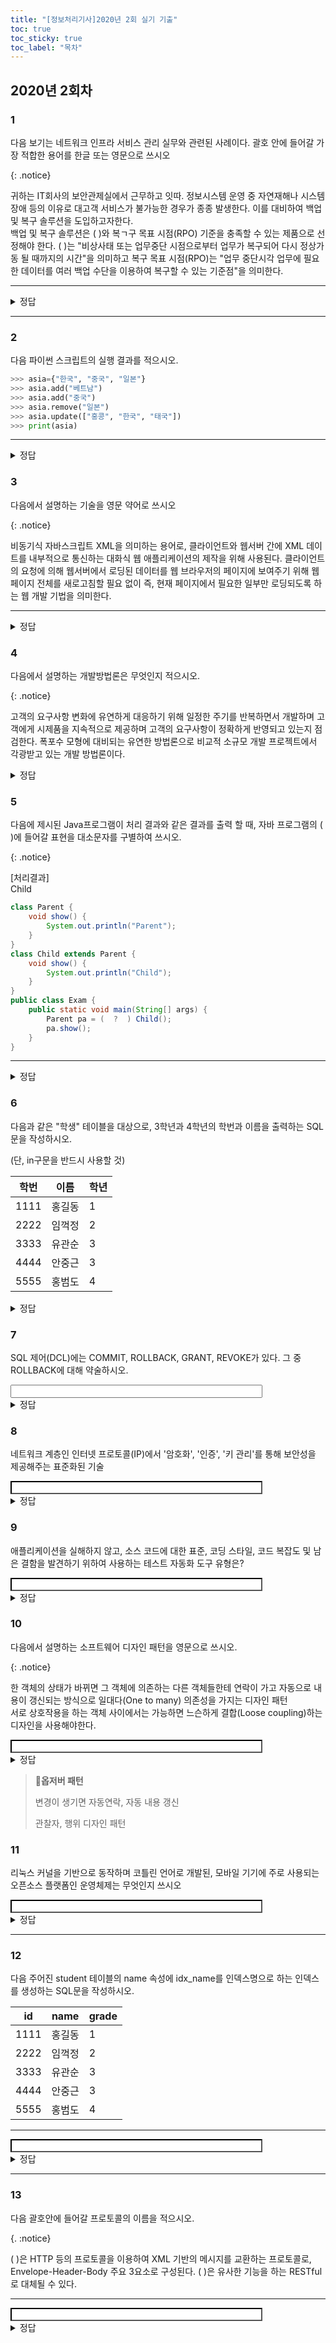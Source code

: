 ```yaml
---
title: "[정보처리기사]2020년 2회 실기 기출"
toc: true
toc_sticky: true
toc_label: "목차"
---
```


## 2020년 2회차

### 1

다음 보기는 네트워크 인프라 서비스 관리 실무와 관련된 사례이다. 괄호 안에 들어갈 가장 적합한 용어를 한글 또는 영문으로 쓰시오

{: .notice}

귀하는 IT회사의 보안관제실에서 근무하고 잇따. 정보시스템 운영 중 자연재해나 시스템 장애 등의 이유로 대고객 서비스가 불가능한 경우가 종종 발생한다. 이를 대비하여 백업 및 복구 솔루션을 도입하고자한다.<br>백업 및 복구 솔루션은 (        )와 복ㄱ구 목표 시점(RPO) 기준을 충족할 수 있는 제품으로 선정해야 한다. (      )는 "비상사태 또는 업무중단 시점으로부터 업무가 복구되어 다시 정상가동 될 때까지의 시간"을 의미하고 복구 목표 시점(RPO)는 "업무 중단시각 업무에 필요한 데이터를 여러 백업 수단을 이용하여 복구할 수 있는 기준점"을 의미한다.

---

<details>
<summary>정답</summary>
<div markdown="1">
    목표 복구 시간(RTO: Recovery Time Objective)
</div>
</details>

---

### 2

다음 파이썬 스크립트의 실행 결과를 적으시오.

``` python
>>> asia={"한국", "중국", "일본"}
>>> asia.add("베트남")
>>> asia.add("중국")
>>> asia.remove("일본")
>>> asia.update(["홍콩", "한국", "태국"])
>>> print(asia)
```

---

<details>
<summary>정답</summary>
<div markdown="1">
{"한국", "중국", "홍콩", "태국"}
</div>
</details>



### 3

다음에서 설명하는 기술을 영문 약어로 쓰시오

{: .notice}

비동기식 자바스크립트 XML을 의미하는 용어로, 클라이언트와 웹서버 간에 XML 데이트를 내부적으로 통신하는 대화식 웹 애플리케이션의 제작을 위해 사용된다. 클라이언트의 요청에 의해 웹서버에서 로딩된 데이터를 웹 브라우저의 페이지에 보여주기 위해 웹 페이지 전체를 새로고침할 필요 없이 즉, 현재 페이지에서 필요한 일부만 로딩되도록 하는 웹 개발 기법을 의미한다.

---

<details>
<summary>정답</summary>
<div markdown="1">
    AJAX
</div>
</details>



### 4

다음에서 설명하는 개발방법론은 무엇인지 적으시오.

{: .notice}

고객의 요구사항 변화에 유연하게 대응하기 위해 일정한 주기를 반복하면서 개발하며 고객에게 시제품을 지속적으로 제공하며 고객의 요구사항이 정확하게 반영되고 있는지 점검한다. 폭포수 모형에 대비되는 유연한 방법론으로 비교적 소규모 개발 프로젝트에서 각광받고 있는 개발 방법론이다.

<details>
<summary>정답</summary>
<div markdown="1">
    애자일<br/>
    (애자일 방법론, 애자일 기법 등)
</div>
</details>



### 5

다음에 제시된 Java프로그램이 처리 결과와 같은 결과를 출력 할 때, 자바 프로그램의 (    )에 들어갈 표현을 대소문자를 구별하여 쓰시오.

{: .notice}

[처리결과]<br>Child

``` java
class Parent {
    void show() {
        System.out.println("Parent");
    }
}
class Child extends Parent {
    void show() {
        System.out.println("Child");
    }
}
public class Exam {
    public static void main(String[] args) {
        Parent pa = (  ?  ) Child();
        pa.show();
    }
}
```

---

<details>
<summary>정답</summary>
<div markdown="1">
    new
</div>
</details>



### 6

다음과 같은 "학생" 테이블을 대상으로, 3학년과 4학년의 학번과 이름을 출력하는 SQL문을 작성하시오.

(단, in구문을 반드시 사용할 것)

| 학번 | 이름   | 학년 |
| ---- | ------ | ---- |
| 1111 | 홍길동 | 1    |
| 2222 | 임꺽정 | 2    |
| 3333 | 유관순 | 3    |
| 4444 | 안중근 | 3    |
| 5555 | 홍범도 | 4    |

<details>
<summary>정답</summary>
<div markdown="1">
SELECT 학번, 이름 FROM 학생 WHERE 학년 IN (3,4);
</div>
</details>



### 7

SQL 제어(DCL)에는 COMMIT, ROLLBACK, GRANT, REVOKE가 있다. 그 중 ROLLBACK에 대해 약술하시오.

<div markdown="1">
<input type="text" style="width:80%"> 
</div>

<details>
<summary>정답</summary>
<div style="background-color: $gray">
트랙잭션의 실패로 작업을 취소하고, 이전 상태로 되돌리는 데이터 제어어
</div>
</details>



### 8

네트워크 계층인 인터넷 프로토콜(IP)에서 '암호화', '인증', '키 관리'를 통해 보안성을 제공해주는 표준화된 기술

<div markdown="1">
<input type="text" style="width:80%; border-color: #000000"> 
</div>

<details>
<summary>정답</summary>
<div markdown="1">
IPSec
</div>
</details>



### 9

애플리케이션을 실해하지 않고, 소스 코드에 대한 표준, 코딩 스타일, 코드 복잡도 및 남은 결함을 발견하기 위하여 사용하는 테스트 자동화 도구 유형은?

<div markdown="1">
<input type="text" style="width:80%; border-color: #000000"> 
</div>

<details>
<summary>정답</summary>
<div markdown="1">
정적 분석 도구
(정적 테스팅 도구, 코드검사 도구, 코드 인스펙션 툴)
</div>
</details>



### 10

다음에서 설명하는 소프트웨어 디자인 패턴을 영문으로 쓰시오.

{: .notice}

한 객체의 상태가 바뀌면 그 객체에 의존하는 다른 객체들한테 연락이 가고 자동으로 내용이 갱신되는 방식으로 일대다(One to many) 의존성을 가지는 디자인 패턴<br>서로 상호작용을 하는 객체 사이에서는 가능하면 느슨하게 결합(Loose coupling)하는 디자인을 사용해야한다.

<div markdown="1">
<input type="text" style="width:80%; border-color: #000000"> 
</div>

<details>
<summary>정답</summary>
<div markdown="1">
Observer(Observer Pattern)
</div>
</details>

>  **📌옵저버 패턴**
>
> 변경이 생기면 자동연락, 자동 내용 갱신
>
> 관찰자, 행위 디자인 패턴

### 11

리눅스 커널을 기반으로 동작하며 코틀린 언어로 개발된, 모바일 기기에 주로 사용되는 오픈소스 플랫폼인 운영체제는 무엇인지 쓰시오

<div markdown="1">
<input type="text" style="width:80%; border-color: #000000"> 
</div>

<details>
<summary>정답</summary>
<div markdown="1" style="font-size: 12px; background-color: gray;">
android(안드로이드)
</div>
</details>

---

### 12

다음 주어진 student 테이블의 name 속성에 idx_name를 인덱스명으로 하는 인덱스를 생성하는 SQL문을 작성하시오.

| id   | name   | grade |
| ---- | ------ | ----- |
| 1111 | 홍길동 | 1     |
| 2222 | 임꺽정 | 2     |
| 3333 | 유관순 | 3     |
| 4444 | 안중근 | 3     |
| 5555 | 홍범도 | 4     |

---

<div markdown="1">
<input type="text" style="width:80%; border-color: #000000"> 
</div>

<details>
<summary>정답</summary>
<div markdown="1" style="font-size: 12px; background-color: lightgray;">
CREATE INDEX idx_name ON student(name);
</div>
</details>

---

### 13

다음 괄호안에 들어갈 프로토콜의 이름을 적으시오.

{. :notice}

(     )은 HTTP 등의 프로토콜을 이용하여 XML 기반의 메시지를 교환하는 프로토콜로, Envelope-Header-Body 주요 3요소로 구성된다. (      )은 유사한 기능을 하는 RESTful로 대체될 수 있다.

---

<div markdown="1">
<input type="text" style="width:80%; border-color: #000000"> 
</div>

<details>
<summary>정답</summary>
<div markdown="1" style="font-size: 12px; background-color: lightgray;">
SOAP(Simple Object Access Protocol)
</div>
</details>